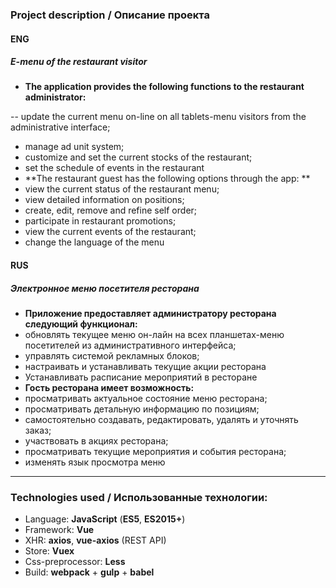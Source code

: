 ### Project description / Описание проекта

#### ENG
##### E-menu of the restaurant visitor
- **The application provides the following functions to the restaurant administrator:**

-- update the current menu on-line on all tablets-menu visitors from the administrative interface;
 - manage ad unit system;
 - customize and set the current stocks of the restaurant;
 - set the schedule of events in the restaurant
- **The restaurant guest has the following options through the app: **
 - view the current status of the restaurant menu;
 - view detailed information on positions;
 - create, edit, remove and refine self order;
 - participate in restaurant promotions;
 - view the current events of the restaurant;
 - change the language of the menu

#### RUS
##### Электронное меню посетителя ресторана
- **Приложение предоставляет администратору ресторана следующий функционал:**
 - обновлять текущее меню он-лайн на всех планшетах-меню посетителей из административного интерфейса;
 - управлять системой рекламных блоков;
 - настраивать и устанавливать текущие акции ресторана
 - Устанавливать расписание мероприятий в ресторане
- **Гость ресторана имеет возможность:**
 - просматривать актуальное состояние меню ресторана;
 - просматривать детальную информацию по позициям;
 - самостоятельно создавать, редактировать, удалять и уточнять заказ;
 - участвовать в акциях ресторана;
 - просматривать текущие мероприятия и события ресторана;
 - изменять язык просмотра меню
---
### Technologies used / Использованные технологии:
- Language: **JavaScript** (**ES5**, **ES2015+**)
- Framework: **Vue**
- XHR: **axios**, **vue-axios** (REST API)
- Store: **Vuex**
- Css-preprocessor: **Less**
- Build: **webpack** + **gulp** + **babel**

